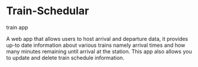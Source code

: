 # Train-Schedular
train app


A web app that allows users to host arrival and departure data, it provides up-to date information about various trains namely arrival times and how many minutes remaining until arrival at the station. This app also allows you to update and delete train schedule information.

